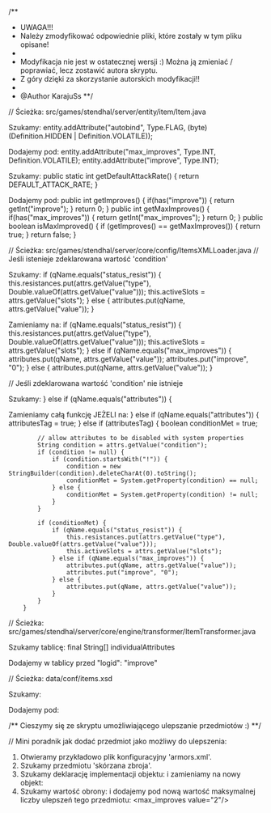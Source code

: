 /**
 * UWAGA!!!
 * Należy zmodyfikować odpowiednie pliki, które zostały w tym pliku opisane!
 *
 * Modyfikacja nie jest w ostatecznej wersji :) Można ją zmieniać / poprawiać, lecz zostawić autora skryptu.
 * Z góry dzięki za skorzystanie autorskich modyfikacji!!
 *
 * @Author KarajuSs
 **/
 
// Ścieżka: src/games/stendhal/server/entity/item/Item.java

Szukamy:
		entity.addAttribute("autobind", Type.FLAG, (byte) (Definition.HIDDEN | Definition.VOLATILE));

Dodajemy pod:
		entity.addAttribute("max_improves", Type.INT, Definition.VOLATILE);
		entity.addAttribute("improve", Type.INT);
		
Szukamy:
	public static int getDefaultAttackRate() {
		return DEFAULT_ATTACK_RATE;
	}

Dodajemy pod:
	public int getImproves() {
		if(has("improve")) {
			return getInt("improve");
		}
		return 0;
	}
	public int getMaxImproves() {
		if(has("max_improves")) {
			return getInt("max_improves");
		}
		return 0;
	}
	public boolean isMaxImproved() {
		if (getImproves() == getMaxImproves()) {
			return true;
		}
		return false;
	}


// Ścieżka: src/games/stendhal/server/core/config/ItemsXMLLoader.java
// Jeśli istenieje zdeklarowana wartość 'condition'

Szukamy:
		if (qName.equals("status_resist")) {
			this.resistances.put(attrs.getValue("type"), Double.valueOf(attrs.getValue("value")));
			this.activeSlots = attrs.getValue("slots");
		} else {
			attributes.put(qName, attrs.getValue("value"));
		}

Zamieniamy na:
		if (qName.equals("status_resist")) {
			this.resistances.put(attrs.getValue("type"), Double.valueOf(attrs.getValue("value")));
			this.activeSlots = attrs.getValue("slots");
		} else if (qName.equals("max_improves")) {
			attributes.put(qName, attrs.getValue("value"));
			attributes.put("improve", "0");
		} else {
			attributes.put(qName, attrs.getValue("value"));
		}


// Jeśli zdeklarowana wartość 'condition' nie istnieje

Szukamy:
		} else if (qName.equals("attributes")) {
		
Zamieniamy całą funkcję JEŻELI na:
		} else if (qName.equals("attributes")) {
			attributesTag = true;
		} else if (attributesTag) {
			boolean conditionMet = true;

			// allow attributes to be disabled with system properties
			String condition = attrs.getValue("condition");
			if (condition != null) {
				if (condition.startsWith("!")) {
					condition = new StringBuilder(condition).deleteCharAt(0).toString();
					conditionMet = System.getProperty(condition) == null;
				} else {
					conditionMet = System.getProperty(condition) != null;
				}
			}

			if (conditionMet) {
				if (qName.equals("status_resist")) {
					this.resistances.put(attrs.getValue("type"), Double.valueOf(attrs.getValue("value")));
					this.activeSlots = attrs.getValue("slots");
				} else if (qName.equals("max_improves")) {
					attributes.put(qName, attrs.getValue("value"));
					attributes.put("improve", "0");
				} else {
					attributes.put(qName, attrs.getValue("value"));
				}
			}
		}


// Ścieżka: src/games/stendhal/server/core/engine/transformer/ItemTransformer.java

Szukamy tablicę:
		final String[] individualAttributes

Dodajemy w tablicy przed "logid": "improve"


// Ścieżka: data/conf/items.xsd

Szukamy:
		<element name="menu" type="Q1:attribute" minOccurs="0"/>
		
Dodajemy pod:
		<element name="max_improves" type="Q1:attribute" minOccurs="0" maxOccurs="1"/>


/** Cieszymy się ze skryptu umożliwiającego ulepszanie przedmiotów :) **/


// Mini poradnik jak dodać przedmiot jako możliwy do ulepszenia:
1. Otwieramy przykładowo plik konfiguracyjny 'armors.xml'.
2. Szukamy przedmiotu 'skórzana zbroja'.
3. Szukamy deklarację implementacji objektu: <implementation class-name="games.stendhal.server.entity.item.Item"/>
	i zamieniamy na nowy objekt: <implementation class-name="games.stendhal.server.entity.item.ImprovableItem"/>
4. Szukamy wartość obrony: <def value="3"/>
	i dodajemy pod nową wartość maksymalnej liczby ulepszeń tego przedmiotu: <max_improves value="2"/>